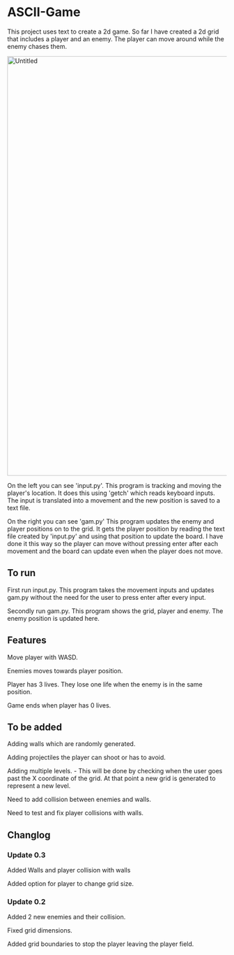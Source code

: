 # ASCII-Game
This project uses text to create a 2d game. So far I have created a 2d grid that includes a player and an enemy. The player can move around while the enemy chases them.

<img width="960" alt="Untitled" src="https://user-images.githubusercontent.com/67561957/220337536-ed0000da-4f07-4c32-956f-cd00a1ddda62.png">

On the left you can see 'input.py'. This program is tracking and moving the player's location. It does this using 'getch' which reads keyboard inputs. The input is translated into a movement and the new position is saved to a text file.

On the right you can see 'gam.py' This program updates the enemy and player positions on to the grid. It gets the player position by reading the text file created by 'input.py' and using that position to update the board. I have done it this way so the player can move without pressing enter after each movement and the board can update even when the player does not move.

## To run
First run input.py. This program takes the movement inputs and updates gam.py without the need for the user to press enter after every input.

Secondly run gam.py. This program shows the grid, player and enemy. The enemy position is updated here.

## Features
Move player with WASD.

Enemies moves towards player position.

Player has 3 lives. They lose one life when the enemy is in the same position.

Game ends when player has 0 lives.

## To be added
Adding walls which are randomly generated.

Adding projectiles the player can shoot or has to avoid.

Adding multiple levels. - This will be done by checking when the user goes past the X coordinate of the grid. At that point a new grid is generated to represent a new level.

Need to add collision between enemies and walls.

Need to test and fix player collisions with walls.

## Changlog
### Update 0.3
Added Walls and player collision with walls

Added option for player to change grid size.

### Update 0.2
Added 2 new enemies and their collision.

Fixed grid dimensions.

Added grid boundaries to stop the player leaving the player field.
